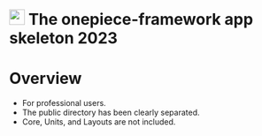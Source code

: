 <img src="https://avatars.githubusercontent.com/u/9214397?s=48&v=4" style="height:1em"> The onepiece-framework app skeleton 2023
===

# Overview

 * For professional users.
 * The public directory has been clearly separated.
 * Core, Units, and Layouts are not included.
